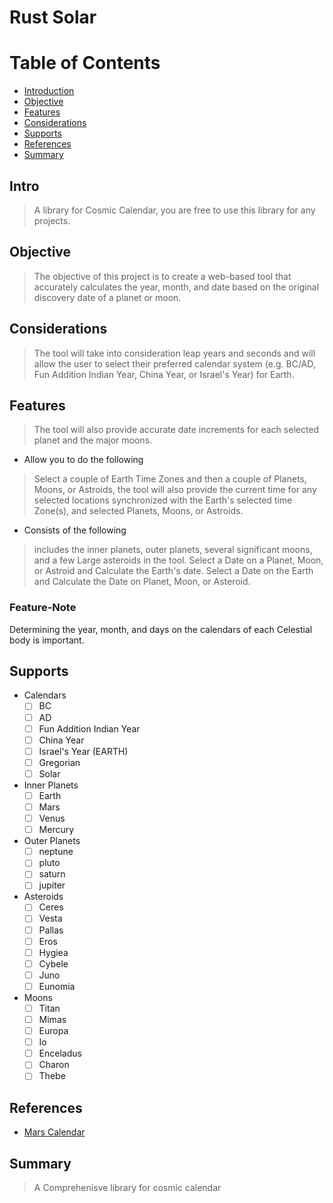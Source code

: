 # Rust Solar

# Table of Contents
  * [Introduction](#intro)
  * [Objective](#objective)
  * [Features](#features)
  * [Considerations](#considerations)
  * [Supports](#supports)
  * [References](#references)
  * [Summary](#summary)

## Intro
> A library for Cosmic Calendar,
  you are free to use this library for any projects.

## Objective
> The objective of this project is to create a web-based tool that
accurately calculates the year, month, and date based on the
original discovery date of a planet or moon. 

## Considerations
> The tool will take into
consideration leap years and seconds and will allow the user to
select their preferred calendar system (e.g. BC/AD, Fun Addition
Indian Year, China Year, or Israel's Year) for Earth.

## Features
> The tool will also provide accurate
date increments for each selected
planet and the major moons.

* Allow you to do the following
> Select a couple of Earth
Time Zones and then a couple of
Planets, Moons, or Astroids, the tool
will also provide the current time for
any selected locations
synchronized with the Earth's
selected time Zone(s), and selected
Planets, Moons, or Astroids.

* Consists of the following
> includes the inner planets, outer planets, several significant moons, and a few Large asteroids in the tool.
Select a Date on a Planet, Moon, or Astroid and Calculate the Earth's date. 
Select a Date on the Earth and Calculate the Date on Planet, Moon, or Asteroid.

### Feature-Note
Determining the year, month, and days on the calendars of each Celestial body is important.


## Supports
- Calendars
  - [ ] BC
  - [ ] AD
  - [ ] Fun Addition Indian Year
  - [ ] China Year
  - [ ] Israel's Year (EARTH)
  - [ ] Gregorian
  - [ ] Solar

- Inner Planets
  - [ ] Earth
  - [ ] Mars
  - [ ] Venus
  - [ ] Mercury

- Outer Planets
  - [ ] neptune
  - [ ] pluto
  - [ ] saturn
  - [ ] jupiter

- Asteroids
  - [ ] Ceres
  - [ ] Vesta
  - [ ] Pallas
  - [ ] Eros
  - [ ] Hygiea
  - [ ] Cybele
  - [ ] Juno
  - [ ] Eunomia  

- Moons
  - [ ] Titan
  - [ ] Mimas
  - [ ] Europa
  - [ ] Io
  - [ ] Enceladus
  - [ ] Charon
  - [ ] Thebe

## References
* [Mars Calendar](https://marscalendar.com/introduction)

## Summary
>  A Comprehenisve library for cosmic calendar
